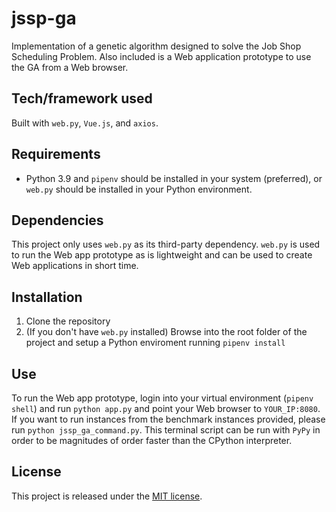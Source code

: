 # jssp-ga

Implementation of a genetic algorithm designed to solve the Job Shop Scheduling Problem. Also included is a Web application prototype to use the GA from a Web browser.

## Tech/framework used

Built with `web.py`, `Vue.js`, and `axios`.

## Requirements

* Python 3.9 and `pipenv` should be installed in your system (preferred), or `web.py` should be installed in your Python environment.

## Dependencies

This project only uses `web.py` as its third-party dependency. `web.py` is used to run the Web app prototype as is lightweight and can be used to create Web applications in short time.

## Installation

1. Clone the repository
2. (If you don't have `web.py` installed) Browse into the root folder of the project and setup a Python enviroment running `pipenv install`

## Use

To run the Web app prototype, login into your virtual environment (`pipenv shell`) and run `python app.py` and point your Web browser to `YOUR_IP:8080`. If you want to run instances from the benchmark instances provided, please run `python jssp_ga_command.py`. This terminal script can be run with `PyPy` in order to be magnitudes of order faster than the CPython interpreter.

## License
This project is released under the [MIT license](https://choosealicense.com/licenses/mit/).
